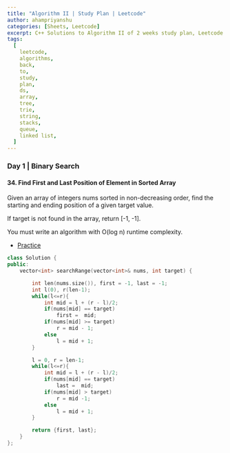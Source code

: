 ```yaml
---
title: "Algorithm II | Study Plan | Leetcode"
author: ahampriyanshu
categories: [Sheets, Leetcode]
excerpt: C++ Solutions to Algorithm II of 2 weeks study plan, Leetcode.
tags:
  [
    leetcode,
    algorithms,
    back,
    to,
    study,
    plan,
    ds,
    array,
    tree,
    trie,
    string,
    stacks,
    queue,
    linked list,
  ]
---
```


### Day 1 | Binary Search

#### 34. Find First and Last Position of Element in Sorted Array

Given an array of integers nums sorted in non-decreasing order, find the starting and ending position of a given target value.

If target is not found in the array, return [-1, -1].

You must write an algorithm with O(log n) runtime complexity.

- [Practice](https://leetcode.com/problems/find-first-and-last-position-of-element-in-sorted-array/)

```cpp
class Solution {
public:
    vector<int> searchRange(vector<int>& nums, int target) {

        int len(nums.size()), first = -1, last = -1;
        int l(0), r(len-1);
        while(l<=r){
            int mid = l + (r - l)/2;
            if(nums[mid] == target)
                first =  mid;
            if(nums[mid] >= target)
                r = mid - 1;
            else
                l = mid + 1;
        }

        l = 0, r = len-1;
        while(l<=r){
            int mid = l + (r - l)/2;
            if(nums[mid] == target)
                last =  mid;
            if(nums[mid] > target)
                r = mid -1;
            else
                l = mid + 1;
        }

        return {first, last};
    }
};
```
